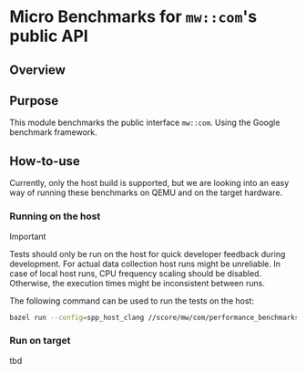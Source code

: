 # Micro Benchmarks for `mw::com`'s public API

## Overview

## Purpose
This module benchmarks the public interface `mw::com`. Using the Google benchmark framework.

## How-to-use

Currently, only the host build is supported, but we are looking into an easy way of running these benchmarks on QEMU and
on the target hardware.

### Running on the host

> [!important]
> Tests should only be run on the host for quick developer feedback during development. For actual data collection host
> runs might be unreliable.
> In case of local host runs, CPU frequency scaling should be disabled. Otherwise, the execution times might be
> inconsistent between runs.


The following command can be used to run the tests on the host:

```bash
bazel run --config=spp_host_clang //score/mw/com/performance_benchmarks/api_microbenchmarks:lola_public_api_benchmarks --nocache_test_results --compilation_mode=opt --cxxopt=-O3
```


### Run on target

tbd
